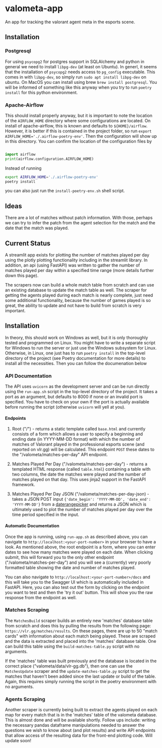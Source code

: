 # valometa-app

An app for tracking the valorant agent meta in the esports scene.

## Installation

### Postgresql

For using `psycopg2` for postgres support in SQLAlchemy and python in general we
need to install `libpg-dev` (at least on Ubuntu). In generl, it seems that the
installation of `psycopg2` needs access to `pg_config` executable. This comes in with
`libpg-dev`, so simply run `sudo apt install libpg-dev` on ubuntu. On MacOS you can
install using brew `brew install postgresql`. You will be informed of something like this anyway when you try to run `poetry install` for this python environment.

### Apache-Airflow

This should install properly anyway, but it is important to note the location of
the `AIRFLOW_HOME` directory where some configurations are located. On install
of apache-airflow, this is known and defaults to `${HOME}/airflow`. However, it
is better if this is contained in the project folder, so run
`export AIRFLOW_HOME='./.airflow-poetry-env'`. Then the configuration will show up in this directory. You can confirm the location of the configuration files by

``` python

import airflow
print(airflow.configuration.AIRFLOW_HOME)

```

Instead of running 
``` bash
export AIRFLOW_HOME='./.airflow-poetry-env'
poetry install
```

you can also just run the `install-poetry-env.sh` shell script.


## Ideas

There are a lot of matches without patch information. With those, perhaps
we can try to infer the patch from the agent selection for the match and the
date that the match was played.


## Current Status

A streamlit app exists for plotting the number of matches played per day using
the plotly plotting functionality including in the streamlit library. In
addition, an api (using FastAPI) was written to gather the number of matches
played per day within a specified time range (more details further down this
page).

The scrapers now can build a whole match table from scratch and can use an existing database to update the match table as well. The scraper for getting the agents played
during each match is nearly complete, just need some additional functionality, because the number of games played is so great, the ability to update and not have to build from scratch is very important.

## Installation

In theory, this should work on Windows as well, but it is only thoroughly tested
and programmed on Linux. You might have to write a separate script for Windows
to run the server or just use the Windows subsystem for Linux. Otherwise, in
Linux, one just has to run `poetry install` in the top-level directory of the
project (see Poetry documentation for more details) to install all the
necessities. Then you can follow the documenation below

### API Documentation

The API uses `uvicorn` as the development server and can be run directly using
the `run-app.sh` script in the top-level directory of the project. It takes a
port as an argument, but defaults to 8000 if none or an invalid port is
specified. You have to check on your own if the port is actually available
before running the script (otherwise `uvicorn` will yell at you).

#### Endpoints

1. Root ("/") - returns a static template called `base.html` and currently
   consists of a form which allows a user to specify a beginning and ending date
   (in YYYY-MM-DD format) with which the number of matches of Valorant played in
   the professional esports scene (and reported on vlr.gg) will be calculated.
   This endpoint `POST` these dates to the "/valometa/matches-per-day" API
   endpoint.

2. Matches Played Per Day ("/valometa/matches-per-day") - returns a templated
   HTML response (called `table.html`) containing a table with two columns, the date the matches were played and the number of matches played on that day. This uses jinja2 support in the FastAPI framework.

3. Matches Played Per Day JSON ("/valometa/matches-per-day-json) - takes a JSON
   POST input `{'date_begin': 'YYYY-MM-DD', 'date_end': 'YYYY-MM-DD'}` from a
   [daterangepicker](https://www.daterangepicker.com/) and returns a JSON which
   is ultimately used to plot the number of matches played per day over the time
   period specified in the input.

#### Automatic Documentation

Once the app is running, using `run-app.sh` as described above, you can navigate
to `http://localhost:<your-port-number>` in your browser to have a look. As
mentioned above, the root endpoint is a form, where you can enter dates to see
how many matches were played on each date. When clicking submit, this will
forward you to the only other endpoint ("/valometa/matches-per-day") and you
will see a (currently) very poorly formatted table showing the date and number
of matches played.

You can also navigate to `http://localhost:<your-port-number>/docs` and this
will take you to the Swagger UI which is automatically included in FastAPI.
Here, you can also test out the form by clicking on the endpoint you want to
test and then the 'try it out' button. This will show you the raw response from
the endpoint as well.

### Matches Scraping

The `MatchesBuild` scraper builds an entirely new 'matches' database table from
scratch and does this by pulling the results from the following page:
`https://vlr.gg/matches/results`. On these pages, there are up to 50 "match
cards" with information about each match being played. These are scraped and the
data is extracted and placed into the 'matches' database table. One can build
this table using the `build-matches-table.py` script with no arguments.

If the 'matches' table was built previously and the database is located in the
correct place ("valometa/data/vlr-gg.db"), then one can use the `MatchesUpdate`
scraper and the `update-matches-table.py` script to get the matches that haven't
been added since the last update or build of the table. Again, this requires
simply running the script in the poetry environment with no arguments.


### Agents Scraping

Another scraper is currently being built to extract the agents played on each
map for every match that is in the 'matches' table of the valometa database.
This is almost done and will be available shortly. Follow ups include: writing
the necessary pandas dataframe manipulations needed to answer the questions we
wish to know about (and plot results) and write API endpoints that allow access
of the resulting data for the front-end plotting code. Will update soon!
